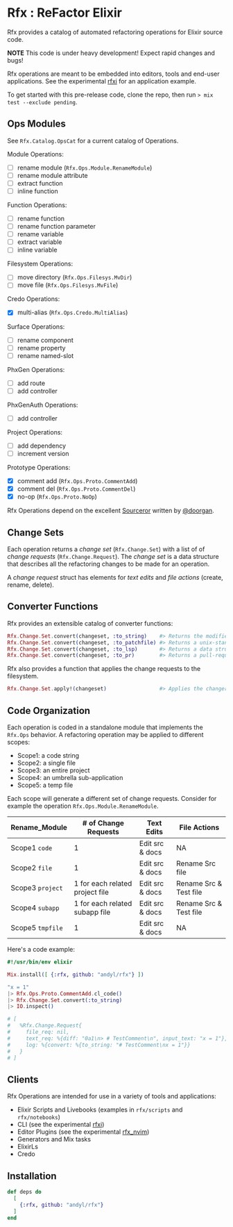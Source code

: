 # Rfx : ReFactor Elixir

Rfx provides a catalog of automated refactoring operations for Elixir source
code.  

**NOTE** This code is under heavy development!  Expect rapid changes and bugs!

Rfx operations are meant to be embedded into editors, tools and end-user
applications.  See the experimental [rfxi](https://github.com/andyl/rfxi) for
an application example.

To get started with this pre-release code, clone the repo, then run `> mix test
--exclude pending`.

## Ops Modules

See `Rfx.Catalog.OpsCat` for a current catalog of Operations.

Module Operations:

- [ ] rename module (`Rfx.Ops.Module.RenameModule`)
- [ ] rename module attribute
- [ ] extract function
- [ ] inline function

Function Operations:

- [ ] rename function
- [ ] rename function parameter
- [ ] rename variable
- [ ] extract variable
- [ ] inline variable

Filesystem Operations:

- [ ] move directory (`Rfx.Ops.Filesys.MvDir`)
- [ ] move file (`Rfx.Ops.Filesys.MvFile`)

Credo Operations:

- [x] multi-alias (`Rfx.Ops.Credo.MultiAlias`)

Surface Operations:

- [ ] rename component
- [ ] rename property
- [ ] rename named-slot

PhxGen Operations:

- [ ] add route
- [ ] add controller

PhxGenAuth Operations:

- [ ] add controller

Project Operations:

- [ ] add dependency 
- [ ] increment version

Prototype Operations:

- [x] comment add (`Rfx.Ops.Proto.CommentAdd`)
- [x] comment del (`Rfx.Ops.Proto.CommentDel`)
- [x] no-op (`Rfx.Ops.Proto.NoOp`)

Rfx Operations depend on the excellent
[Sourceror](http://github.com/doorgan/sourceror) written by
[@doorgan](http://github.com/doorgan).

## Change Sets

Each operation returns a *change set* (`Rfx.Change.Set`) with a list of of
*change requests* (`Rfx.Change.Request`).  The *change set* is a data structure
that describes all the refactoring changes to be made for an operation.

A *change request* struct has elements for *text edits* and *file actions*
(create, rename, delete).

## Converter Functions

Rfx provides an extensible catalog of converter functions:

```elixir
Rfx.Change.Set.convert(changeset, :to_string)    #> Returns the modified source code
Rfx.Change.Set.convert(changeset, :to_patchfile) #> Returns a unix-standard patchfile
Rfx.Change.Set.convert(changeset, :to_lsp)       #> Returns a data structure for LSP
Rfx.Change.Set.convert(changeset, :to_pr)        #> Returns a pull-request data structure
```

Rfx also provides a function that applies the change requests to the filesystem.

```elixir
Rfx.Change.Set.apply!(changeset)                 #> Applies the changereqs to the filesystem
```

## Code Organization

Each operation is coded in a standalone module that implements the `Rfx.Ops`
behavior.  A refactoring operation may be applied to different scopes:

- Scope1: a code string
- Scope2: a single file
- Scope3: an entire project
- Scope4: an umbrella sub-application
- Scope5: a temp file

Each scope will generate a different set of change requests.  Consider for
example the operation `Rfx.Ops.Module.RenameModule`.

| Rename_Module    | # of Change Requests            | Text Edits      | File Actions           |
|------------------|---------------------------------|-----------------|------------------------|
| Scope1 `code`    | 1                               | Edit src & docs | NA                     |
| Scope2 `file`    | 1                               | Edit src & docs | Rename Src file        |
| Scope3 `project` | 1 for each related project file | Edit src & docs | Rename Src & Test file |
| Scope4 `subapp`  | 1 for each related subapp file  | Edit src & docs | Rename Src & Test file |
| Scope5 `tmpfile` | 1                               | Edit src & docs | NA                     |

Here's a code example:

```elixir
#!/usr/bin/env elixir

Mix.install([ {:rfx, github: "andyl/rfx"} ])

"x = 1"
|> Rfx.Ops.Proto.CommentAdd.cl_code()
|> Rfx.Change.Set.convert(:to_string)
|> IO.inspect()

# [
#   %Rfx.Change.Request{
#     file_req: nil,
#     text_req: %{diff: "0a1\n> # TestComment\n", input_text: "x = 1"},
#     log: %{convert: %{to_string: "# TestComment\nx = 1"}}
#   }
# ]
```

## Clients 

Rfx Operations are intended for use in a variety of tools and applications:

- Elixir Scripts and Livebooks (examples in `rfx/scripts` and `rfx/notebooks`)
- CLI (see the experimental [rfxi](https://github.com/andyl/rfxi))
- Editor Plugins (see the experimental [rfx_nvim](https://github.com/andyl/rfx_nvim))
- Generators and Mix tasks
- ElixirLs
- Credo

## Installation

```elixir
def deps do
  [
    {:rfx, github: "andyl/rfx"}
  ]
end
```

